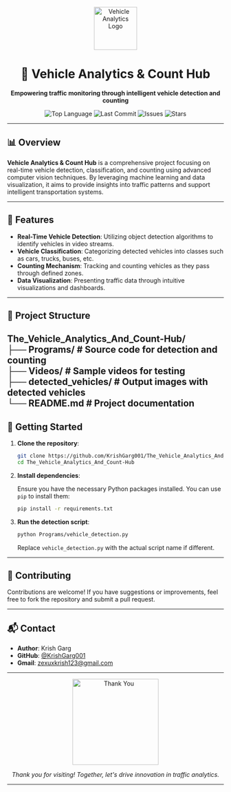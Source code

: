 <p align="center">
  <img src="https://media.giphy.com/media/3o7aD2saalBwwftBIY/giphy.gif" width="100" alt="Vehicle Analytics Logo"/>
</p>

<h1 align="center">🚗 Vehicle Analytics & Count Hub</h1>

<p align="center">
  <b>Empowering traffic monitoring through intelligent vehicle detection and counting</b>
</p>

<p align="center">
  <img src="https://img.shields.io/github/languages/top/KrishGarg001/The_Vehicle_Analytics_And_Count-Hub?style=flat-square" alt="Top Language"/>
  <img src="https://img.shields.io/github/last-commit/KrishGarg001/The_Vehicle_Analytics_And_Count-Hub?style=flat-square" alt="Last Commit"/>
  <img src="https://img.shields.io/github/issues/KrishGarg001/The_Vehicle_Analytics_And_Count-Hub?style=flat-square" alt="Issues"/>
  <img src="https://img.shields.io/github/stars/KrishGarg001/The_Vehicle_Analytics_And_Count-Hub?style=flat-square" alt="Stars"/>
</p>

---

## 📊 Overview

**Vehicle Analytics & Count Hub** is a comprehensive project focusing on real-time vehicle detection, classification, and counting using advanced computer vision techniques. By leveraging machine learning and data visualization, it aims to provide insights into traffic patterns and support intelligent transportation systems.

---

## 🧠 Features

- **Real-Time Vehicle Detection**: Utilizing object detection algorithms to identify vehicles in video streams.
- **Vehicle Classification**: Categorizing detected vehicles into classes such as cars, trucks, buses, etc.
- **Counting Mechanism**: Tracking and counting vehicles as they pass through defined zones.
- **Data Visualization**: Presenting traffic data through intuitive visualizations and dashboards.

---

## 📁 Project Structure


The_Vehicle_Analytics_And_Count-Hub/  
├── Programs/                 # Source code for detection and counting  
├── Videos/                   # Sample videos for testing  
├── detected_vehicles/        # Output images with detected vehicles  
└── README.md                 # Project documentation
---
## 🚀 Getting Started

1. **Clone the repository**:

   ```bash
   git clone https://github.com/KrishGarg001/The_Vehicle_Analytics_And_Count-Hub.git
   cd The_Vehicle_Analytics_And_Count-Hub
   ```

2. **Install dependencies**:

   Ensure you have the necessary Python packages installed. You can use `pip` to install them:

   ```bash
   pip install -r requirements.txt
   ```

3. **Run the detection script**:

   ```bash
   python Programs/vehicle_detection.py
   ```

   Replace `vehicle_detection.py` with the actual script name if different.

---

## 🤝 Contributing

Contributions are welcome! If you have suggestions or improvements, feel free to fork the repository and submit a pull request.

---

## 📬 Contact

- **Author**: Krish Garg
- **GitHub**: [@KrishGarg001](https://github.com/KrishGarg001)
- **Gmail**: zexuxkrish123@gmail.com
---

<p align="center">
  <img src="https://media.giphy.com/media/26xBwdIuRJiAIqHwA/giphy.gif" width="200" alt="Thank You"/>
</p>

<p align="center">
  <i>Thank you for visiting! Together, let's drive innovation in traffic analytics.</i>
</p>

---

